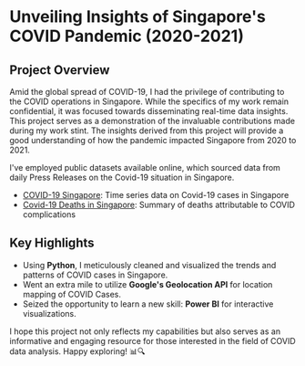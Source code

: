 # Unveiling Insights of Singapore's COVID Pandemic (2020-2021)

## Project Overview

Amid the global spread of COVID-19, I had the privilege of contributing to the COVID operations in Singapore. While the specifics of my work remain confidential, it was focused towards disseminating real-time data insights. This project serves as a demonstration of the invaluable contributions made during my work stint. The insights derived from this project will provide a good understanding of how the pandemic impacted Singapore from 2020 to 2021.

I've employed public datasets available online, which sourced data from daily Press Releases on the Covid-19 situation in Singapore.

- [COVID-19 Singapore](https://data.world/hxchua/covid-19-singapore): Time series data on Covid-19 cases in Singapore
- [Covid-19 Deaths in Singapore](https://data.world/tws4793/covid-19-deaths-singapore): Summary of deaths attributable to COVID complications

## Key Highlights

- Using **Python**, I meticulously cleaned and visualized the trends and patterns of COVID cases in Singapore.
- Went an extra mile to utilize **Google's Geolocation API** for location mapping of COVID Cases.
- Seized the opportunity to learn a new skill: **Power BI** for interactive visualizations.

I hope this project not only reflects my capabilities but also serves as an informative and engaging resource for those interested in the field of COVID data analysis. Happy exploring! 📊🔍
